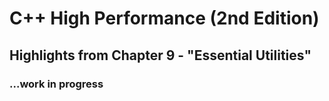 # C++ High Performance (2nd Edition)

## Highlights from Chapter 9 - "Essential Utilities"

### ...work in progress
